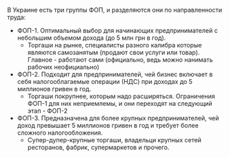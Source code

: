 В Украине есть три группы ФОП, и разделяются они по направленности труда:

- ФОП-1. Оптимальный выбор для начинающих предпринимателей с небольшим объемом дохода (до 5 млн грн в год).
	- Торгаши на рынке, специалисты разного калибра которые являются самозанятым (продают свои услуги или товар). Главное - работают сами (официально, ведь можно нанимать рабочих неофициально)
- ФОП-2. Подходит для предпринимателей, чей бизнес включает в себя налогооблагаемые операции (НДС) при доходах до 5 миллионов гривен в год.
	- Торгаши покрупнее, которым надо расширяться. Ограничения ФОП-1 для них неприемлемы, и они переходят на следующий этап - ФОП-2
- ФОП-3. Предназначена для более крупных предпринимателей, чей доход превышает 5 миллионов гривен в год и требует более сложного налогообложения.
	- Супер-дупер-крупные торгаши, владельци крупных сетей ресторанов, фабрик, супермаркетов и прочего.